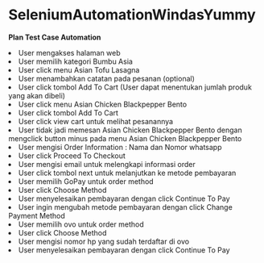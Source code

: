 # SeleniumAutomationWindasYummy
 
 <b> Plan Test Case Automation </b>
 
 <li>User mengakses halaman web
 <li>User memilih kategori Bumbu Asia
 <li>User click menu Asian Tofu Lasagna
 <li>User menambahkan catatan pada pesanan (optional)
 <li>User click tombol Add To Cart (User dapat menentukan jumlah produk yang akan dibeli)
 <li>User click menu Asian Chicken Blackpepper Bento
 <li>User click tombol Add To Cart
 <li>User click view cart untuk melihat pesanannya 
 <li>User tidak jadi memesan Asian Chicken Blackpepper Bento dengan mengclick button minus pada menu Asian Chicken Blackpepper Bento
 <li>User mengisi Order Information : Nama dan Nomor whatsapp
 <li>User click Proceed To Checkout 
 <li>User mengisi email untuk melengkapi informasi order
 <li>User click tombol next untuk melanjutkan ke metode pembayaran
 <li>User memilih GoPay untuk order method
 <li>User click Choose Method
 <li>User menyelesaikan pembayaran dengan click Continue To Pay 
 <li>User ingin mengubah metode pembayaran dengan click Change Payment Method
 <li>User memilih ovo untuk order method
 <li>User click Choose Method
 <li>User mengisi nomor hp yang sudah terdaftar di ovo
 <li>User menyelesaikan pembayaran dengan click Continue To Pay
